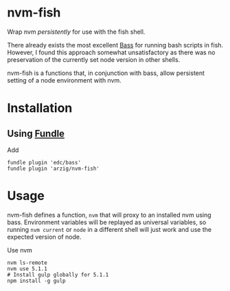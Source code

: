 # nvm-fish

Wrap nvm _persistently_ for use with the fish shell.

There already exists the most excellent [Bass](https://github.com/edc/bass) for running bash scripts in fish.
However, I found this approach somewhat unsatisfactory as there was no preservation of the currently set node version in other shells.

nvm-fish is a functions that, in conjunction with bass, allow persistent setting of a node environment with nvm.

# Installation

## Using [Fundle](https://github.com/tuvistavie/fundle)

Add

    fundle plugin 'edc/bass'
    fundle plugin 'arzig/nvm-fish'

# Usage

nvm-fish defines a function, `nvm` that will proxy to an installed nvm using bass.
Environment variables will be replayed as universal variables, so running `nvm current` or `node` in a different shell will just work and use the expected version of node.

Use nvm

    nvm ls-remote
    nvm use 5.1.1
    # Install gulp globally for 5.1.1
    npm install -g gulp
